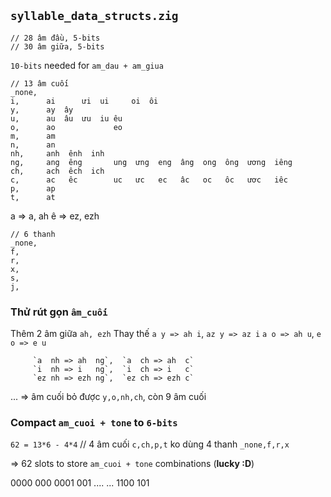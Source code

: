 ## `syllable_data_structs.zig`

    // 28 âm đầu, 5-bits
    // 30 âm giữa, 5-bits

`10-bits` needed for `am_dau + am_giua`

    // 13 âm cuối
    _none,    
    i,      ai      ưi  ui     oi  ôi
    y,      ay  ây
    u,      au  âu  ưu  iu êu 
    o,      ao             eo
    m,      am 
    n,      an
    nh,     anh  ênh  inh
    ng,     ang  êng       ung  ưng  eng  âng  ong  ông  ương  iêng
    ch,     ach  êch  ich
    c,      ac   êc        uc   ưc   ec   âc   oc   ôc   ươc   iêc
    p,      ap
    t,      at

a => a, ah
ê => ez, ezh

    // 6 thanh
    _none,
    f,
    r,
    x,
    s,
    j,

### Thử rút gọn `âm_cuối`

Thêm 2 âm giữa `ah, ezh`
Thay thế `a y => ah i`, `az y => az i`
         `a o => ah u`, `e o => e u`

         `a  nh => ah  ng`,  `a  ch => ah  c`
         `i  nh => i   ng`,  `i  ch => i   c`
         `ez nh => ezh ng`,  `ez ch => ezh c`
...
=> âm cuối bỏ được `y,o,nh,ch`, còn 9 âm cuối


### Compact `am_cuoi + tone` to `6-bits`

`62 = 13*6 - 4*4` // 4 âm cuối `c,ch,p,t` ko dùng 4 thanh `_none,f,r,x`

=> 62 slots to store `am_cuoi + tone` combinations (__lucky :D__)

0000 000
0001 001
.... ...
1100 101

